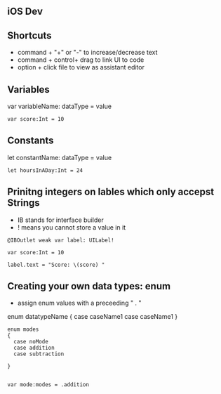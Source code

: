 ## iOS Dev

## Shortcuts

  - command + "+" or  "-" to increase/decrease text
  - command + control+ drag to link UI to code
  - option + click file to view as assistant editor 


## Variables 

var variableName: dataType = value

```
var score:Int = 10
```

## Constants

let constantName: dataType = value

```
let hoursInADay:Int = 24
```


## Prinitng integers on lables which only accepst Strings

  - IB stands for interface builder
  - ! means you cannot store a value in it

```
@IBOutlet weak var label: UILabel!

var score:Int = 10

label.text = "Score: \(score) "

```


## Creating your own data types: enum

  - assign enum values with a preceeding " . "

enum datatypeName 
{
  case caseName1
  case caseName1
}

```
enum modes
{
  case noMode
  case addition
  case subtraction
 
}


var mode:modes = .addition
```
